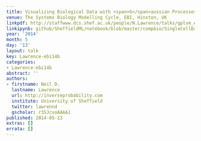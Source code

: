```yaml
---
title: Visualizing Biological Data with <span>G</span>aussian Processes
venue: The Systems Biology Modelling Cycle, EBI, Hinxton, UK
linkpdf: http://staffwww.dcs.shef.ac.uk/people/N.Lawrence/talks/gplvm_ebi14.pdf
linkipynb: github/SheffieldML/notebook/blob/master/compbio/SingleCellDataWithGPy.ipynb
year: '2014'
month: 5
day: '13'
layout: talk
key: Lawrence-ebi14b
categories:
- Lawrence-ebi14b
abstract: ''
authors:
- firstname: Neil D.
  lastname: Lawrence
  url: http://inverseprobability.com
  institute: University of Sheffield
  twitter: lawrennd
  gscholar: r3SJcvoAAAAJ
published: 2014-05-13
extras: []
errata: []
---
```

